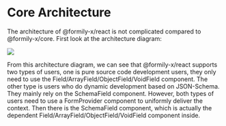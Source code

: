 # Core Architecture

The architecture of @formily-x/react is not complicated compared to @formily-x/core. First look at the architecture diagram:

![](https://img.alicdn.com/imgextra/i1/O1CN013jbRfk1l5n6N7jYH8_!!6000000004768-55-tps-2200-1637.svg)

From this architecture diagram, we can see that @formily-x/react supports two types of users, one is pure source code development users, they only need to use the Field/ArrayField/ObjectField/VoidField component. The other type is users who do dynamic development based on JSON-Schema. They mainly rely on the SchemaField component. However, both types of users need to use a FormProvider component to uniformly deliver the context. Then there is the SchemaField component, which is actually the dependent Field/ArrayField/ObjectField/VoidField component inside.
